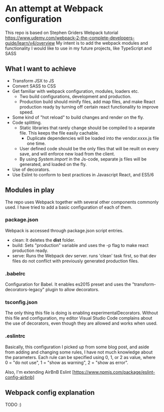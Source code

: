# An attempt at Webpack configuration
This repo is based on Stephen Griders Webpack tutorial https://www.udemy.com/webpack-2-the-complete-developers-guide/learn/v4/overview
My intent is to add the webpack modules and functionality I would like to use in my future projects, like TypeScript and SASS

## What I want to achieve
* Transform JSX to JS
* Convert SASS to CSS
* Get familiar with webpack configuration, modules, loaders etc.
  * Two build configurations, development and production. 
  * Production build should minify files, add map files, and make React production ready by turning off certain react functionality to improve speed.
* Some kind of "hot reload" to build changes and render on the fly.
* Code splitting.
  * Static libraries that rarely change should be compiled to a separate file. This keeps the file easily cachable.
    * Duplicate dependencies will be loaded into the vendor.xxxx.js file one time.
  * User defined code should be the only files that will be reuilt on every save, and will enforce new load from the client.
  * By using *System.import* in the Js-code, separate js files will be generated, and loaded on the fly.
* Use of decorators.
* Use Eslint to conform to best practices in Javascript React, and ES5/6

## Modules in play
The repo uses Webpack together with several other components commonly used. I have tried to add a basic configuration of each of them.

### package.json
Webpack is accessed through package.json script entries. 
* clean: It deletes the **dist** folder.
* build: Sets "production" variable and uses the -p flag to make react production ready.
* serve: Runs the Webpack dev server. runs 'clean' task first, so that dev files do not conflict with previously generated production files.

### .babelrc
Configuration for Babel. It enables es2015 preset and uses the "transform-decorators-legacy" plugin to allow decorators.

### tsconfig.json
The only thing this file is doing is enabling experimentalDecorators. Without this file and configuration, my editor Visual Studio Code complains about the use of decorators, even though they are allowed and works when used.

### .eslintrc
Basically, this configuration I picked up from some blog post, and aside from adding and changing some rules, I have not much knowledge about the parameters. 
Each rule can be specified using 0, 1, or 2 as value, where 0 = "do not use", 1 = "show as warning", 2 = "show as error".

Also, I'm extending AirBnB Eslint [https://www.npmjs.com/package/eslint-config-airbnb]


## Webpack config explanation
TODO :)
